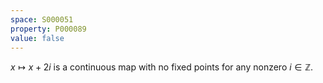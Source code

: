 ```yaml
---
space: S000051
property: P000089
value: false
---
```


$x\mapsto x+2i$ is a continuous map with no fixed points for any nonzero $i\in\mathbb Z$.
